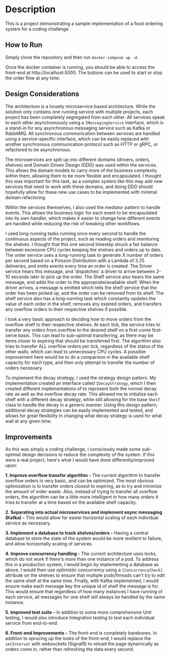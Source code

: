 # Description

This is a project demonstrating a sample implementation of a food ordering system for a coding challenge.

## How to Run

Simply clone the repository and then run `docker-compose up -d`.

Once the docker container is running, you should be able to access the front-end at http://localhost:5000. The buttons can be used to start or stop the order flow at any time.

## Design Considerations

The architecture is a loosely microservice based architecture. While the solution only contains one running service with multiple projects, each project has been completely segregated from each other. All services speak to each other asynchronously using a `IMessagingService` interface, which is a stand-in for any asynchronous messaging service such as Kafka or RabbitMQ. All synchronous communication between services are handled using a service-specific interface, which can be easily replaced with another synchronous communication protocol such as HTTP or gRPC, or refactored to be asynchronous.

The microservices are split up into different domains (drivers, orders, shelves) and Domain Driven Design (DDD) was used within the services. This allows the domain models to carry more of the business complexity within them, allowing them to be more flexible and encapsulated. I thought this was important for this task, as a complex system like this may add new services that need to work with these domains, and doing DDD should hopefully allow for these new use cases to be implemented with minimal domain refactoring.

Within the services themselves, I also used the mediator pattern to handle events. This allows the business logic for each event to be encapsulated into its own handler, which makes it easier to change how different events are handled while reducing the risk of breaking other workflows.

I used long-running tasks running once every second to handle the continuous aspects of the project, such as reading orders and monitoring the shelves. I thought that this one second timestep struck a fair balance between excessive CPU cycles keeping the shelves and orders up to date. The order service uses a long-running task to generate X number of orders per second based on a Poisson Distribution with a Lambda of 3.25 deliveries, and emits events every time an order is created. The Driver service hears this message, and 'dispatches' a driver to arrive between 2-10 seconds later to pick up the order. The Shelf service also hears the same message, and adds the order to the appropriate/available shelf. When the driver arrives, a message is emitted which tells the shelf service that the order has been picked up, and the order can be removed from its shelf. The shelf service also has a long-running task which constantly updates the value of each order in the shelf, removes any expired orders, and transfers any overflow orders to their respective shelves if possible.

I took a very basic approach to deciding how to move orders from the overflow shelf to their respective shelves. At each tick, the service tries to transfer any orders from overflow to the desired shelf on a first-come first-serve basis. This can lead to sub-optimal transferring, as there may be items closer to expiring that should be transferred first. The algorithm also tries to transfer ALL overflow orders per tick, regardless of the status of the other walls, which can lead to unnecessary CPU cycles. A possible improvement here would be to do a comparison in the available shelf capacity for each type, and then only attempt to transfer the number of orders necessary.

To implement the decay strategy, I used the strategy design pattern. My implementation created an interface called `IDecayStrategy`, which I then created different implementations of to represent both the normal decay rate as well as the overflow decay rate. This allowed me to initialize each shelf with a different decay strategy, while still allowing for the base `Shelf` class to handle the decay in a generic manner. Using this design pattern, additional decay strategies can be easily implemented and tested, and allows for great flexibility in changing what decay strategy is used for what wall at any given time.

## Improvements

As this was simply a coding challenge, I consciously made some sub-optimal design decisions to reduce the complexity of the system. If this were a real project, here's what I would have done differently/improved upon:

 **1. Improve overflow transfer algorithm -** The current algorithm to transfer overflow orders is very basic, and can be optimized. The most obvious optimization is to transfer orders closest to expiring, as to try and minimize the amount of order waste. Also, instead of trying to transfer all overflow orders, the algorithm can be a little more intelligent in how many orders it tries to transfer at a time based on the available shelf capacity.
 
 **2. Separating into actual microservices and implement async messaging (Kafka) -** This would allow for easier horizontal scaling of each individual service as necessary.
 
 **3. Implement a database to track shelves/orders -** Having a central database to store the state of the system would be more resilient to failure, and allow horizontally scaling of services.
 
 **4. Improve concurrency handling -** The current architecture uses locks, which do not work if there's more than one instance of a pod. To address this in a production system, I would begin by implementing a database as above. I would then use optimistic concurrency using a `[ConcurrencyCheck]` attribute on the shelves to ensure that multiple pods/threads can't try to edit the same shelf at the same time. Finally, with Kafka implemented, I would ensure make each message key the unique id of shelf the message is for. This would ensure that regardless of how many instances I have running of each service, all messages for one shelf will always be handled by the same instance.
 
 **5. Improved test suite -** In addition to some more comprehensive Unit testing, I would also introduce Integration testing to test each individual service from end-to-end.
 
 **6. Front-end Improvements -** The front-end is completely barebones. In addition to sprucing up the looks of the front-end, I would replace the `setInterval` with websockets (SignalR) to reload the page dynamically as orders come in, rather than refreshing the data every second.

